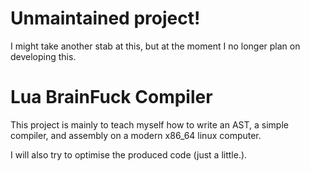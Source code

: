 # Unmaintained project!

I might take another stab at this, but at the moment I no longer plan on developing this.

# Lua BrainFuck Compiler
This project is mainly to teach myself how to write an AST, a simple compiler,
and assembly on a modern x86\_64 linux computer.

I will also try to optimise the produced code (just a little.).
